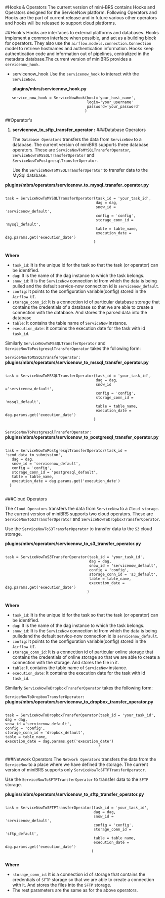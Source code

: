 #Hooks & Operators
The current version of mini-BRS contains Hooks and Operators designed for the ServiceNow platform. Following Operators and Hooks
are the part of current release and in future various other operators and hooks will be released to support cloud platforms.

##Hook's
   Hooks are interfaces to external platforms and databases. Hooks implement a common interface when possible,
   and act as a building block for operators. They also use the `airflow.models.connection.Connection` model 
   to retrieve hostnames and authentication information. Hooks keep authentication code and information out 
   of pipelines, centralized in the metadata database.The current version of miniBRS provides a `servicenow_hook`.
   
*  servicenow_hook
   Use the `servicenow_hook` to interact with the `ServiceNow`.
   
   **plugins/mbrs/servicenow_hook.py**
```
   service_now_hook = ServiceNowHook(host='your_host_name',
                                     login='your_username'
                                     password='your_password'
                                    )     
```


##Operator's

1. **servicenow_to_sftp_transfer_operator :**
###Database Operators
   
   The `Database Operators` transfers the data from `ServiceNow` to a database. The current version of miniBRS supports three
   database operators. These are `ServiceNowToMYSQLTransferOperator`, 
   `ServiceNowToMSSQLTransferOperator` and `ServiceNowToPostgresqlTransferOperator`.
   
   Use the  `ServiceNowToMYSQLTransferOperator` to transfer data to the MySql database.

**plugins/mbrs/operators/servicenow_to_mysql_transfer_operator.py** 
```
          
task = ServiceNowToMYSQLTransferOperator(task_id = 'your_task_id',
                                         dag = dag,
                                         snow_id = 'servicenow_default',
                                         config = 'config',
                                         storage_conn_id = 'mysql_default',
                                         table = table_name,
                                         execution_date = dag.params.get('execution_date')
                                        ) 
   
```
**Where** 

   * `task_id`: It is the unique id for the task so that the task (or operator) can be identified.
   * `dag`: It is the name of the dag instance to which the task belongs. 
   * `snow_id`: It is the `ServiceNow` connection id from which the data is being pulled and the default service-now
      connection id is `servicenow_default`.
   * `config`: It points to the configuration variable(config) stored in the `Airflow UI`.
   * `storage_conn_id`: It is a connection id of particular database storage that contains the credentials of a database so that we are able to create a connection with the database. And stores the parsed data into the database  
   * `table`: It contains the table name of `ServiceNow` instance. 
   * `execution_date`: It contains the execution date for the task with id `task_id`.

Similarly `ServiceNowToMSSQLTransferOperator`  and `ServiceNowToPostgresqlTransferOperator` takes the following form:

`ServiceNowToMSSQLTransferOperator:`
**plugins/mbrs/operators/servicenow_to_mssql_transfer_operator.py**
```
  
task = ServiceNowToMSSQLTransferOperator(task_id = 'your_task_id',
                                         dag = dag,
                                         snow_id ='servicenow_default',
                                         config = 'config',
                                         storage_conn_id = 'mssql_default',
                                         table = table_name,
                                         execution_date = dag.params.get('execution_date')
                                        )
   
```

`ServiceNowToPostgresqlTransferOperator:`
**plugins/mbrs/operators/servicenow_to_postgresql_transfer_operator.py**
```
          
task = ServiceNowToPostgresqlTransferOperator(task_id = 'send_data_to_submission',
   dag = dag,
   snow_id = 'servicenow_default',
   config = 'config',
   storage_conn_id = 'postgresql_default',
   table = table_name,
   execution_date = dag.params.get('execution_date')
  )
   
```

###Cloud Operators
    
   The `Cloud Operators` transfers the data from `ServiceNow` to a `Cloud storage`. The current version of miniBRS supports two cloud operators. 
   These are `ServiceNowToS3TransferOperator` and `ServiceNowToDropboxTransferOperator`.

   Use the  `ServiceNowToS3TransferOperator` to transfer data to the `S3` cloud storage.

**plugins/mbrs/operators/servicenow_to_s3_transfer_operator.py**
```
          
task = ServiceNowToS3TransferOperator(task_id = 'your_task_id',
                                      dag = dag,
                                      snow_id = 'servicenow_default',
                                      config = 'config',
                                      storage_conn_id = 's3_default',
                                      table = table_name,
                                      execution_date = dag.params.get('execution_date')
                                     ) 
   
```
**Where**

   * `task_id`: It is the unique id for the task so that the task (or operator) can be identified.
   * `dag`: It is the name of the dag instance to which the task belongs. 
   * `snow_id`: It is the `ServiceNow` connection id from which the data is being pulledand the default service-now
      connection id is `servicenow_default`.
   * `config`: It points to the configuration variable(config) stored in the `Airflow UI`.
   * `storage_conn_id`: It is a connection id of particular online storage that contains the credentials of online storage so that we are able to create a connection with the storage. And stores the file in it.  
   * `table`: It contains the table name of `ServiceNow` instance. 
   * `execution_date`: It contains the execution date for the task with id `task_id`.
   
Similarly `ServiceNowToDropboxTransferOperator` takes the following form:

`ServiceNowToDropboxTransferOperator:`
**plugins/mbrs/operators/servicenow_to_dropbox_transfer_operator.py**
```
         
task = ServiceNowToDropboxTransferOperator(task_id = 'your_task_id',
dag = dag,
snow_id ='servicenow_default',
config = 'config',
storage_conn_id = 'dropbox_default',
table = table_name,
execution_date = dag.params.get('execution_date')
                                          )
   
```

###Network Operators
   The `Network Operators` transfers the data from the `ServiceNow` to a place where we have defined the storage.
   The current version of miniBRS supports only `ServiceNowToSFTPTransferOperator`.
   
   Use the  `ServiceNowToSFTPTransferOperator` to transfer data to the `SFTP` storage.
 
**plugins/mbrs/operators/servicenow_to_sftp_transfer_operator.py** 
```
          
task = ServiceNowToSFTPTransferOperator(task_id = 'your_task_id',
                                        dag = dag,
                                        snow_id = 'servicenow_default',
                                        config = 'config',
                                        storage_conn_id = 'sftp_default',
                                        table = table_name,
                                        execution_date = dag.params.get('execution_date')
                                       ) 
   
```

**Where**
   
   * `storage_conn_id`: It is a connection id of storage that contains the credentials of `SFTP` storage so that we are able to create a connection with it. And stores the files into the `SFTP` storage.
   * The rest parameters are the same as for the above operators.  
